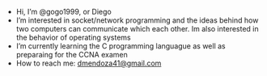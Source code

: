 - Hi, I’m @gogo1999, or Diego
- I’m interested in socket/network programming and the ideas behind how two computers can communicate which each other. Im also interested in the behavior of operating systems
- I’m currently learning the C programming languague as well as preparaing for the CCNA examen
- How to reach me: dmendoza41@gmail.com

<!---
gogo1999/gogo1999 is a ✨ special ✨ repository because its `README.md` (this file) appears on your GitHub profile.
You can click the Preview link to take a look at your changes.
--->
